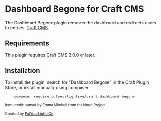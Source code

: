 # Dashboard Begone for Craft CMS

The Dashboard Begone plugin removes the dashboard and redirects users to entries. [Craft CMS](https://craftcms.com/).

## Requirements

This plugin requires Craft CMS 3.0.0 or later.

## Installation

To install the plugin, search for "Dashboard Begone" in the Craft Plugin Store, or install manually using composer.

        composer require putyourlightson/craft-dashboard-begone

<small>Icon credit: sunset by Emma Mitchell from the Noun Project.</small>

<small>Created by [PutYourLightsOn](https://www.putyourlightson.net/).</small>
